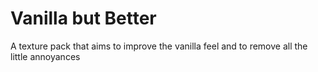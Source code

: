 # Vanilla but Better
 A texture pack that aims to improve the vanilla feel and to remove all the little annoyances

